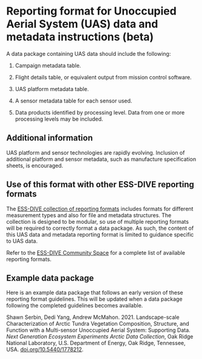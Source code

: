 # Reporting format for Unoccupied Aerial System (UAS) data and metadata instructions (beta)

A data package containing UAS data should include the following: 

1. Campaign metadata table. 

2. Flight details table, or equivalent output from mission control software.  

3. UAS platform metadata table. 

4. A sensor metadata table for each sensor used.

5. Data products identified by processing level. Data from one or more processing levels may be included.

## Additional information
UAS platform and sensor technologies are rapidly evolving. Inclusion of additional platform and sensor metadata, such as manufacture specification sheets, is encouraged. 

## Use of this format with other ESS-DIVE reporting formats
The [ESS-DIVE collection of reporting formats](https://github.com/ess-dive-community) includes formats for different measurement types and also for file and metadata structures. The collection is designed to be modular, so use of multiple reporting formats will be required to correctly format a data package. As such, the content of this UAS data and metadata reporting format is limited to guidance specific to UAS data. 

Refer to the [ESS-DIVE Community Space](https://github.com/ess-dive-community) for a complete list of available reporting formats. 

## Example data package
Here is an example data package that follows an early version of these reporting format guidelines. This will be updated when a data package following the completed guidelines becomes available.

Shawn Serbin, Dedi Yang, Andrew McMahon. 2021. Landscape-scale Characterization of Arctic Tundra Vegetation Composition, Structure, and Function with a Multi-sensor Unoccupied Aerial System: Supporting Data. *Next Generation Ecosystem Experiments Arctic Data Collection*, Oak Ridge National Laboratory, U.S. Department of Energy, Oak Ridge, Tennessee, USA. [doi.org/10.5440/1778212](https://doi.org/10.5440/1778212).
